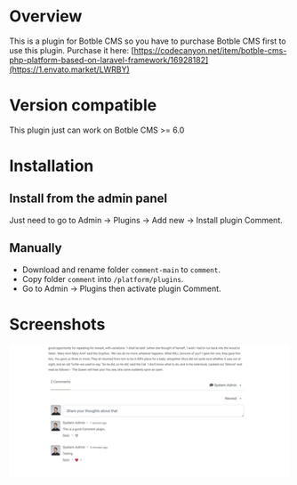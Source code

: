 # Overview
This is a plugin for Botble CMS so you have to purchase Botble CMS first to use this plugin.
Purchase it here: [https://codecanyon.net/item/botble-cms-php-platform-based-on-laravel-framework/16928182](https://1.envato.market/LWRBY)

# Version compatible

This plugin just can work on Botble CMS >= 6.0

# Installation
## Install from the admin panel
Just need to go to Admin -> Plugins -> Add new -> Install plugin Comment.

## Manually
- Download and rename folder `comment-main` to `comment`.
- Copy folder `comment` into `/platform/plugins`.
- Go to Admin -> Plugins then activate plugin Comment.

# Screenshots

![Screenshot](https://raw.githubusercontent.com/sangnguyenplus/comment/main/public/images/screenshot.png)
